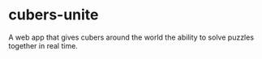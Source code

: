 # cubers-unite
A web app that gives cubers around the world the ability to solve puzzles together in real time.
